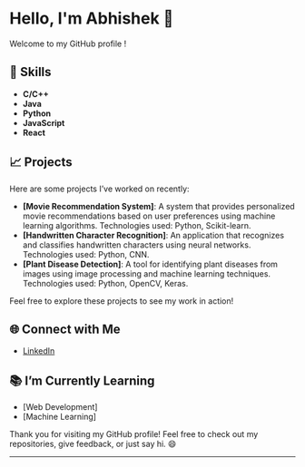 # Hello, I'm Abhishek 👋

Welcome to my GitHub profile !

## 🌟 Skills

- **C/C++**
- **Java**
- **Python**
- **JavaScript**
- **React**

## 📈 Projects

Here are some projects I’ve worked on recently:

- **[Movie Recommendation System]**: A system that provides personalized movie recommendations based on user preferences using machine learning algorithms. Technologies used: Python, Scikit-learn.
- **[Handwritten Character Recognition]**: An application that recognizes and classifies handwritten characters using neural networks. Technologies used: Python, CNN. 
- **[Plant Disease Detection]**: A tool for identifying plant diseases from images using image processing and machine learning techniques. Technologies used: Python, OpenCV, Keras.

Feel free to explore these projects to see my work in action!

## 🌐 Connect with Me

- [LinkedIn]([https://www.linkedin.com/in/your-profile](https://www.linkedin.com/in/abhishekpatwal/))

## 📚 I’m Currently Learning

- [Web Development]
- [Machine Learning]


Thank you for visiting my GitHub profile! Feel free to check out my repositories, give feedback, or just say hi. 😄

---

